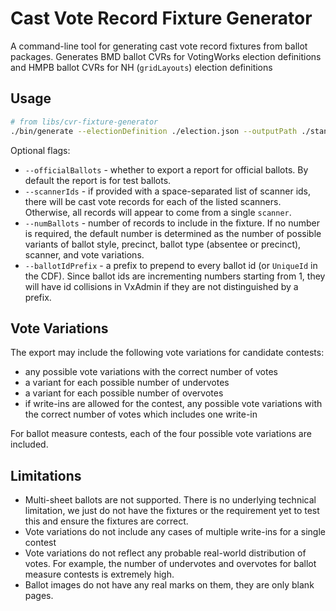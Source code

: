 # Cast Vote Record Fixture Generator

A command-line tool for generating cast vote record fixtures from ballot
packages. Generates BMD ballot CVRs for VotingWorks election definitions and
HMPB ballot CVRs for NH (`gridLayouts`) election definitions

## Usage

```bash
# from libs/cvr-fixture-generator
./bin/generate --electionDefinition ./election.json --outputPath ./standard-cvr-fixture
```

Optional flags:

- `--officialBallots` - whether to export a report for official ballots. By
  default the report is for test ballots.
- `--scannerIds` - if provided with a space-separated list of scanner ids, there
  will be cast vote records for each of the listed scanners. Otherwise, all
  records will appear to come from a single `scanner`.
- `--numBallots` - number of records to include in the fixture. If no number is
  required, the default number is determined as the number of possible variants
  of ballot style, precinct, ballot type (absentee or precinct), scanner, and
  vote variations.
- `--ballotIdPrefix` - a prefix to prepend to every ballot id (or `UniqueId` in
  the CDF). Since ballot ids are incrementing numbers starting from 1, they will
  have id collisions in VxAdmin if they are not distinguished by a prefix.

## Vote Variations

The export may include the following vote variations for candidate contests:

- any possible vote variations with the correct number of votes
- a variant for each possible number of undervotes
- a variant for each possible number of overvotes
- if write-ins are allowed for the contest, any possible vote variations with
  the correct number of votes which includes one write-in

For ballot measure contests, each of the four possible vote variations are
included.

## Limitations

- Multi-sheet ballots are not supported. There is no underlying technical
  limitation, we just do not have the fixtures or the requirement yet to test
  this and ensure the fixtures are correct.
- Vote variations do not include any cases of multiple write-ins for a single
  contest
- Vote variations do not reflect any probable real-world distribution of votes.
  For example, the number of undervotes and overvotes for ballot measure
  contests is extremely high.
- Ballot images do not have any real marks on them, they are only blank pages.
